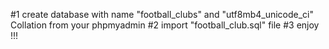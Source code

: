 #1 create database with name "football_clubs" and "utf8mb4_unicode_ci" Collation from your phpmyadmin
#2 import "football_club.sql" file
#3 enjoy !!!

